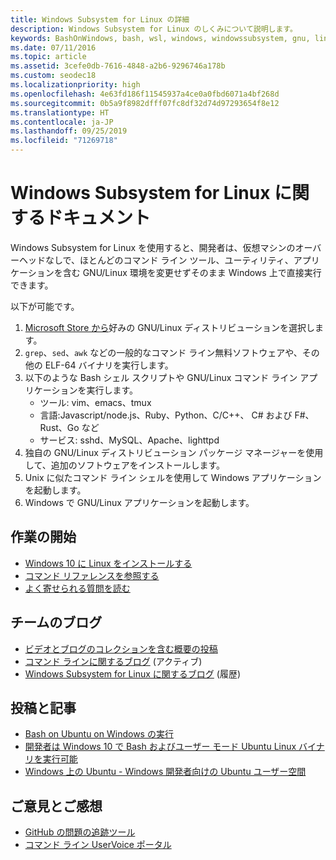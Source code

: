 ```yaml
---
title: Windows Subsystem for Linux の詳細
description: Windows Subsystem for Linux のしくみについて説明します。
keywords: BashOnWindows, bash, wsl, windows, windowssubsystem, gnu, linux
ms.date: 07/11/2016
ms.topic: article
ms.assetid: 3cefe0db-7616-4848-a2b6-9296746a178b
ms.custom: seodec18
ms.localizationpriority: high
ms.openlocfilehash: 4e63fd186f11545937a4ce0a0fbd6071a4bf268d
ms.sourcegitcommit: 0b5a9f8982dfff07fc8df32d74d97293654f8e12
ms.translationtype: HT
ms.contentlocale: ja-JP
ms.lasthandoff: 09/25/2019
ms.locfileid: "71269718"
---
```

# <a name="windows-subsystem-for-linux-documentation"></a>Windows Subsystem for Linux に関するドキュメント

Windows Subsystem for Linux を使用すると、開発者は、仮想マシンのオーバーヘッドなしで、ほとんどのコマンド ライン ツール、ユーティリティ、アプリケーションを含む GNU/Linux 環境を変更せずそのまま Windows 上で直接実行できます。  

以下が可能です。

1. [Microsoft Store から](https://aka.ms/wslstore)好みの GNU/Linux ディストリビューションを選択します。
1. `grep`、`sed`、`awk` などの一般的なコマンド ライン無料ソフトウェアや、その他の ELF-64 バイナリを実行します。 
1. 以下のような Bash シェル スクリプトや GNU/Linux コマンド ライン アプリケーションを実行します。  
    * ツール: vim、emacs、tmux
    * 言語:Javascript/node.js、Ruby、Python、C/C++、 C# および F#、Rust、Go など
    * サービス: sshd、MySQL、Apache、lighttpd
1. 独自の GNU/Linux ディストリビューション パッケージ マネージャーを使用して、追加のソフトウェアをインストールします。
1. Unix に似たコマンド ライン シェルを使用して Windows アプリケーションを起動します。
1. Windows で GNU/Linux アプリケーションを起動します。

## <a name="getting-started"></a>作業の開始

* [Windows 10 に Linux をインストールする](install-win10.md)
* [コマンド リファレンスを参照する](reference.md)
* [よく寄せられる質問を読む](faq.md)

## <a name="team-blogs"></a>チームのブログ
*  [ビデオとブログのコレクションを含む概要の投稿](https://blogs.msdn.microsoft.com/commandline/learn-about-windows-console-and-windows-subsystem-for-linux-wsl/)
* [コマンド ラインに関するブログ](https://blogs.msdn.microsoft.com/commandline/) (アクティブ)
* [Windows Subsystem for Linux に関するブログ](https://blogs.msdn.microsoft.com/wsl/) (履歴)

## <a name="posts--articles"></a>投稿と記事
* [Bash on Ubuntu on Windows の実行](https://blogs.windows.com/buildingapps/2016/03/30/run-bash-on-ubuntu-on-windows/)
* [開発者は Windows 10 で Bash およびユーザー モード Ubuntu Linux バイナリを実行可能](https://www.hanselman.com/blog/DevelopersCanRunBashShellAndUsermodeUbuntuLinuxBinariesOnWindows10.aspx)
* [Windows 上の Ubuntu - Windows 開発者向けの Ubuntu ユーザー空間](https://insights.ubuntu.com/2016/03/30/ubuntu-on-windows-the-ubuntu-userspace-for-windows-developers/) 

## <a name="provide-feedback"></a>ご意見とご感想
* [GitHub の問題の追跡ツール](https://github.com/Microsoft/BashOnWindows/issues)
* [コマンド ライン UserVoice ポータル](https://wpdev.uservoice.com/forums/266908-command-prompt-console-bash-on-ubuntu-on-windo/category/161892-bash)
